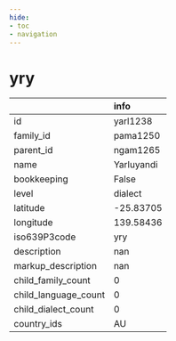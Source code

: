 ```yaml
---
hide:
- toc
- navigation
---
```

# yry
|                      | info       |
|:---------------------|:-----------|
| id                   | yarl1238   |
| family_id            | pama1250   |
| parent_id            | ngam1265   |
| name                 | Yarluyandi |
| bookkeeping          | False      |
| level                | dialect    |
| latitude             | -25.83705  |
| longitude            | 139.58436  |
| iso639P3code         | yry        |
| description          | nan        |
| markup_description   | nan        |
| child_family_count   | 0          |
| child_language_count | 0          |
| child_dialect_count  | 0          |
| country_ids          | AU         |